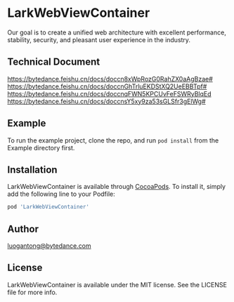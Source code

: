 # LarkWebViewContainer

Our goal is to create a unified web architecture with excellent performance, stability, security, and pleasant user experience in the industry.

## Technical Document

https://bytedance.feishu.cn/docs/doccn8xWpRozG0RahZX0aAgBzae#
https://bytedance.feishu.cn/docs/doccnGhTrluEKDStXQ2UeEBBTpf#
https://bytedance.feishu.cn/docs/doccnqFWN5KPCUvFeFSWRyBlqEd
https://bytedance.feishu.cn/docs/doccnsY5xy9za53sGLSfr3gElWg#

## Example

To run the example project, clone the repo, and run `pod install` from the Example directory first.

## Installation

LarkWebViewContainer is available through [CocoaPods](https://cocoapods.org). To install
it, simply add the following line to your Podfile:

```ruby
pod 'LarkWebViewContainer'
```

## Author

luogantong@bytedance.com

## License

LarkWebViewContainer is available under the MIT license. See the LICENSE file for more info.
